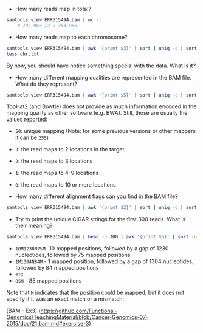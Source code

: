* How many reads map in total?
```bash
samtools view ERR315494.bam | wc -l
	# 707,960 /2 = 353,980
```

* How many reads map to each chromosome?
```bash
samtools view ERR315494.bam | awk '{print $3}' | sort | uniq -c | sort -nr > chr.txt
less chr.txt
```

By now, you should have notice something special with the data. What is it?


* How many different mapping qualities are represented in the BAM file. What do they represent?
```bash
samtools view ERR315494.bam | awk '{print $5}' | sort | uniq -c | sort -nr
```

  TopHat2 (and Bowtie) does not provide as much information encoded in the mapping quality as other software (e.g. BWA). Still, those are usually the values reported:
  * `50`: unique mapping (Note: for some previous versions or other mappers it can be `255`)
  * `3`: the read maps to 2 locations in the target
  * `2`: the read maps to 3 locations
  * `1`: the read maps to 4-9 locations
  * `0`: the read maps to 10 or more locations
  
* How many different alignment flags can you find in the BAM file?
```bash
samtools view ERR315494.bam | awk '{print $2}' | sort | uniq -c | sort -nr
```

* Try to print the unique CIGAR strings for the first 300 reads. What is their meaning?
```bash
samtools view ERR315494.bam | head -n 300 | awk '{print $6}' | sort -u
```
  * `10M1230N75M`- 10 mapped positions, followed by a gap of 1230 nucleotides, followed by 75 mapped positions
  * `1M1304N84M` - 1 mapped position, followed by a gap of 1304 nucleotides, followed by 84 mapped positions 
  * etc.
  * `85M` - 85 mapped positions

Note that `M` indicates that the position could be mapped, but it does not specify if it was an exact match or a mismatch.

[BAM - Ex3] (https://github.com/Functional-Genomics/TeachingMaterial/blob/Cancer-Genomics-07-2015/doc/21.bam.md#exercise-3)
